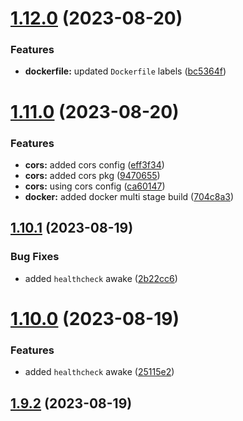# [1.12.0](https://github.com/ghoshRitesh12/aniwatch-api/compare/v1.11.0...v1.12.0) (2023-08-20)


### Features

* **dockerfile:** updated `Dockerfile` labels ([bc5364f](https://github.com/ghoshRitesh12/aniwatch-api/commit/bc5364fbf1c6f04f1ab214b9ad35ba04dbbc7602))



# [1.11.0](https://github.com/ghoshRitesh12/aniwatch-api/compare/v1.10.1...v1.11.0) (2023-08-20)


### Features

* **cors:** added cors config ([eff3f34](https://github.com/ghoshRitesh12/aniwatch-api/commit/eff3f3408bb8c20a66a3e8b47561f6fd8260a17d))
* **cors:** added cors pkg ([9470655](https://github.com/ghoshRitesh12/aniwatch-api/commit/9470655d4b67fcd6f21d31c57575c0681760a724))
* **cors:** using cors config ([ca60147](https://github.com/ghoshRitesh12/aniwatch-api/commit/ca60147a88f7f616e5371190259ffc9296c52ac2))
* **docker:** added docker multi stage build ([704c8a3](https://github.com/ghoshRitesh12/aniwatch-api/commit/704c8a3e518f8251f4c343fe6079d57b982c2c8b))



## [1.10.1](https://github.com/ghoshRitesh12/aniwatch-api/compare/v1.10.0...v1.10.1) (2023-08-19)


### Bug Fixes

* added `healthcheck` awake ([2b22cc6](https://github.com/ghoshRitesh12/aniwatch-api/commit/2b22cc641e30633908cddd625b0695047602e68c))



# [1.10.0](https://github.com/ghoshRitesh12/aniwatch-api/compare/v1.9.2...v1.10.0) (2023-08-19)


### Features

* added `healthcheck` awake ([25115e2](https://github.com/ghoshRitesh12/aniwatch-api/commit/25115e22892d20afa33bf28da347f895a95dd65e))



## [1.9.2](https://github.com/ghoshRitesh12/aniwatch-api/compare/v1.9.1...v1.9.2) (2023-08-19)



